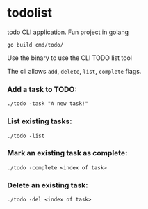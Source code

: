 # todolist
todo CLI application. Fun project in golang

`go build cmd/todo/`

Use the binary to use the CLI TODO list tool

The cli allows `add`, `delete`, `list`, `complete` flags.

### Add a task to TODO:

`./todo -task "A new task!"`

### List existing tasks:
`./todo -list`

### Mark an existing task as complete:
`./todo -complete <index of task>`

### Delete an existing task:
`./todo -del <index of task>`
